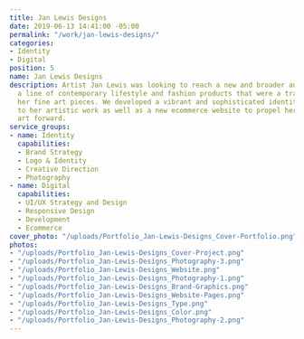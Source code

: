 ```yaml
---
title: Jan Lewis Designs
date: 2019-06-13 14:41:00 -05:00
permalink: "/work/jan-lewis-designs/"
categories:
- Identity
- Digital
position: 5
name: Jan Lewis Designs
description: Artist Jan Lewis was looking to reach a new and broader audience by starting
  a line of contemporary lifestyle and fashion products that were a translation of
  her fine art pieces. We developed a vibrant and sophisticated identity with a nod
  to her artistic work as well as a new ecommerce website to propel her business and
  art forward.
service_groups:
- name: Identity
  capabilities:
  - Brand Strategy
  - Logo & Identity
  - Creative Direction
  - Photography
- name: Digital
  capabilities:
  - UI/UX Strategy and Design
  - Responsive Design
  - Development
  - Ecommerce
cover_photo: "/uploads/Portfolio_Jan-Lewis-Designs_Cover-Portfolio.png"
photos:
- "/uploads/Portfolio_Jan-Lewis-Designs_Cover-Project.png"
- "/uploads/Portfolio_Jan-Lewis-Designs_Photography-3.png"
- "/uploads/Portfolio_Jan-Lewis-Designs_Website.png"
- "/uploads/Portfolio_Jan-Lewis-Designs_Photography-1.png"
- "/uploads/Portfolio_Jan-Lewis-Designs_Brand-Graphics.png"
- "/uploads/Portfolio_Jan-Lewis-Designs_Website-Pages.png"
- "/uploads/Portfolio_Jan-Lewis-Designs_Type.png"
- "/uploads/Portfolio_Jan-Lewis-Designs_Color.png"
- "/uploads/Portfolio_Jan-Lewis-Designs_Photography-2.png"
---
```


